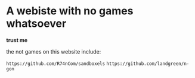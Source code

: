 # A webiste with no games whatsoever

**trust me**

the not games on this website include:

```https://github.com/R74nCom/sandboxels```
```https://github.com/landgreen/n-gon```

